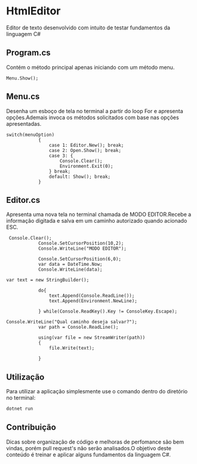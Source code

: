 # HtmlEditor
Editor de texto desenvolvido com intuito de testar fundamentos da linguagem C#

## Program.cs
Contém o método principal apenas iniciando com um método menu. 

```Code
Menu.Show();
```
## Menu.cs
Desenha um esboço de tela no terminal a partir do loop For e apresenta opções.Ademais invoca os métodos solicitados com base nas opções apresentadas. 
```Code
switch(menuOption)
            {
                case 1: Editor.New(); break;
                case 2: Open.Show(); break;
                case 3: {
                    Console.Clear();
                    Environment.Exit(0);
                } break;
                default: Show(); break;
            }
```
## Editor.cs
Apresenta uma nova tela no terminal chamada de MODO EDITOR.Recebe a informação digitada e salva em um caminho autorizado quando acionado ESC.
```Code
 Console.Clear();
            Console.SetCursorPosition(10,2);
            Console.WriteLine("MODO EDITOR");

            Console.SetCursorPosition(6,0);
            var data = DateTime.Now;
            Console.WriteLine(data);

```
```Code
var text = new StringBuilder();

            do{
                text.Append(Console.ReadLine());
                text.Append(Environment.NewLine);
                
            } while(Console.ReadKey().Key != ConsoleKey.Escape);
```


```Code
Console.WriteLine("Qual caminho deseja salvar?");
            var path = Console.ReadLine();

            using(var file = new StreamWriter(path))
            {
                file.Write(text);

            }
```
## Utilização
Para utilizar a aplicação simplesmente use o comando dentro do diretório no terminal:

```bash
dotnet run
```

## Contribuição

Dicas sobre organização de código e melhoras de perfomance são bem vindas, porém pull request's não serão analisados.O objetivo deste conteúdo é treinar e aplicar alguns fundamentos da linguagem C#. 



